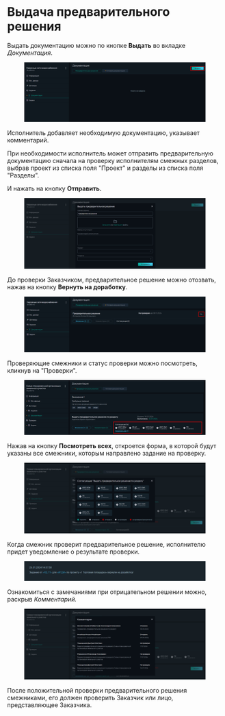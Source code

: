 # Выдача предварительного решения

Выдать документацию можно по кнопке **Выдать** во вкладке _Документация_.

<figure><img src="../../.gitbook/assets/image (99).png" alt=""><figcaption></figcaption></figure>

Исполнитель добавляет необходимую документацию, указывает комментарий.

При необходимости исполнитель может отправить предварительную документацию сначала на проверку исполнителям смежных разделов, выбрав проект из списка поля "Проект" и разделы из списка поля "Разделы".

И нажать на кнопку **Отправить.**

<figure><img src="../../.gitbook/assets/image (100).png" alt=""><figcaption></figcaption></figure>

До проверки Заказчиком, предварительное решение можно отозвать, нажав на кнопку **Вернуть на доработку**.

<figure><img src="../../.gitbook/assets/image (101).png" alt=""><figcaption></figcaption></figure>

Проверяющие смежники и статус проверки можно посмотреть, кликнув на "Проверки".

<figure><img src="../../.gitbook/assets/image (102).png" alt=""><figcaption></figcaption></figure>

Нажав на кнопку **Посмотреть всех**, откроется форма, в которой будут указаны все смежники, которым направлено задание на проверку.

<figure><img src="../../.gitbook/assets/image (111).png" alt=""><figcaption></figcaption></figure>

Когда смежник проверит предварительное решение, исполнителю придет уведомление о результате проверки.

<figure><img src="../../.gitbook/assets/image (426).png" alt=""><figcaption></figcaption></figure>

Ознакомиться с замечаниями при отрицательном решении можно, раскрыв _Комментарий._

<figure><img src="../../.gitbook/assets/image (103).png" alt=""><figcaption></figcaption></figure>

После положительной проверки предварительного решения смежниками, его должен проверить Заказчик или лицо, представляющее Заказчика.
